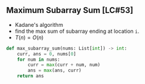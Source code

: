 ## Maximum Subarray Sum [LC#53]
- Kadane's algorithm
- find the max sum of subarray ending at location `i`.
- $T(n) = O(n)$

```python
def max_subarray_sum(nums: List[int]) -> int:
    curr, ans = 0, nums[0]
    for num in nums:
        curr = max(curr + num, num)
        ans = max(ans, curr)
    return ans
```

